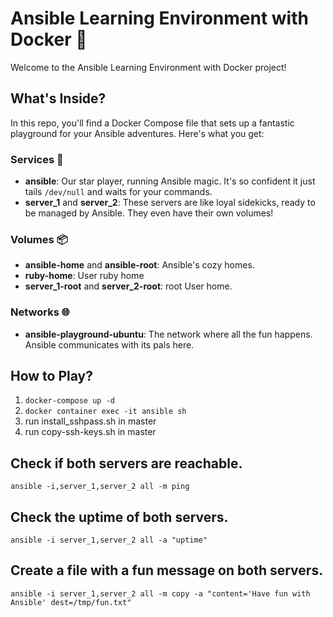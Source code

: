 # Ansible Learning Environment with Docker 🐳

Welcome to the Ansible Learning Environment with Docker project! 

## What's Inside?

In this repo, you'll find a Docker Compose file that sets up a fantastic playground for your Ansible adventures. Here's what you get:

### Services 🚀
- **ansible**: Our star player, running Ansible magic. It's so confident it just tails `/dev/null` and waits for your commands.
- **server_1** and **server_2**: These servers are like loyal sidekicks, ready to be managed by Ansible. They even have their own volumes!

### Volumes 📦
- **ansible-home** and **ansible-root**: Ansible's cozy homes.
- **ruby-home**: User ruby home
- **server_1-root** and **server_2-root**: root User home.

### Networks 🌐
- **ansible-playground-ubuntu**: The network where all the fun happens. Ansible communicates with its pals here.

## How to Play?

1. ```docker-compose up -d```
2. ```docker container exec -it ansible sh```
3. run install_sshpass.sh in master
3. run copy-ssh-keys.sh in master


## Check if both servers are reachable.
 ```ansible -i,server_1,server_2 all -m ping```

## Check the uptime of both servers.
```ansible -i server_1,server_2 all -a "uptime"```

## Create a file with a fun message on both servers.
```ansible -i server_1,server_2 all -m copy -a "content='Have fun with Ansible' dest=/tmp/fun.txt"```




